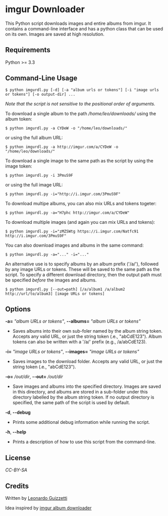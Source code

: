 # imgur Downloader

This Python script downloads images and entire albums from imgur. It contains a command-line interface and has a python class that can be used on its own. Images are saved at high resolution.

## Requirements

Python >= 3.3

## Command-Line Usage

    $ python imgurdl.py [-d] [-a "album urls or tokens"] [-i "image urls or tokens"] [-o output-dir] ...
    
*Note that the script is not sensitive to the positional order of arguments.*

To download a single album to the path */home/leo/downloads/* using the album token: 

    $ python imgurdl.py -a CYDeW -o "/home/leo/downloads/"

or using the full album URL:

    $ python imgurdl.py -a http://imgur.com/a/CYDeW -o "/home/leo/downloads/"

To download a single image to the same path as the script by using the image token: 

    $ python imgurdl.py -i 3PmuS9F

or using the full image URL:

    $ python imgurdl.py -i="http://i.imgur.com/3PmuS9F"

To download multipe albums, you can also mix URLs and tokens togeter:

    $ python imgurdl.py -a="H7phc http://imgur.com/a/CYDeW"

To download multiple images (and again you can mix URLs and tokens):

    $ python imgurdl.py -i="zMZSWtg https://i.imgur.com/Natfc91 http://i.imgur.com/3PmuS9F"

You can also download images and albums in the same command:

    $ python imgurdl.py -a="..." -i="..."

An alternative use is to specify albums by an album prefix ('/a/'), followed by any image URLs or tokens. These will be saved to the same path as the script. To specify a different download directory, then the output path must be specified *before* the images and albums.

    $ python imgurdl.py [--out=path] [/a/album1 /a/album2 http://url/to/album3] [image URLs or tokens]

## Options

**-a=** *"album URLs or tokens"*, **--albums=** *"album URLs or tokens"*

 * Saves albums into their own sub-foler named by the album string token. Accepts any valid URL, or just the string token (.e., "abCdE123"). Album tokens can also be written with a '/a/' prefix (e.g., /a/abCdE123).

**-i=** *"image URLs or tokens"*, **--images=** *"image URLs or tokens"*

 * Saves images to the download folder. Accepts any valid URL, or just the string token (.e., "abCdE123").

**-o=** */out/dir*, **--out=** */out/dir*

 * Save images and albums into the specified directory. Images are saved in this directory, and albums are stored in a sub-folder under this directory labelled by the album string token. If no output directory is specified, the same path of the script is used by default.

**-d**, **--debug**

 * Prints some additional debug information while running the script.

**-h**, **--help**

 * Prints a description of how to use this script from the command-line.
    
## License

*CC-BY-SA*

## Credits

Written by [Leonardo Guizzetti](https://github.com/leonardicus)

Idea inspired by [imgur album downloader](https://github.com/alexgisby/imgur-album-downloader)
